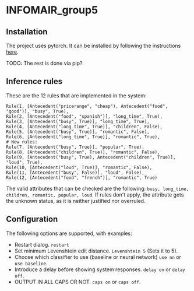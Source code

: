 # INFOMAIR_group5

## Installation

The project uses pytorch. It can be installed by following the instructions [here](https://pytorch.org/get-started/locally/).

TODO: The rest is done via pip?

## Inference rules

These are the 12 rules that are implemented in the system:

```
Rule(1, [Antecedent("pricerange", "cheap"), Antecedent("food", "good")], "busy", True),
Rule(2, [Antecedent("food", "spanish")], "long_time", True),
Rule(3, [Antecedent("busy", True)], "long_time", True),
Rule(4, [Antecedent("long_time", True)], "children", False),
Rule(5, [Antecedent("busy", True)], "romantic", False),
Rule(6, [Antecedent("long_time", True)], "romantic", True),
# New rules:
Rule(7, [Antecedent("busy", True)], "popular", True),
Rule(8, [Antecedent("children", True)], "romantic", False),
Rule(9, [Antecedent("busy", True), Antecedent("children", True)], "loud", True),
Rule(10, [Antecedent("loud", True)], "romantic", False),
Rule(11, [Antecedent("busy", False)], "loud", False),
Rule(12, [Antecedent("food", "french")], "romantic", True)
```
The valid attributes that can be checked are the following: `busy, long_time, children, romantic, popular, loud`. If rules don't apply, the attribute gets the
unknown status, as it is neither justified nor overruled.

## Configuration

The following options are supported, with examples:

* Restart dialog. `restart`
* Set minimum Levenshtein edit distance. `Levenshtein 5` (Sets it to 5).
* Choose which classifier to use (baseline or neural network) `use nn` or `use baseline`.
* Introduce a delay before showing system responses. `delay on` or `delay off`.
* OUTPUT IN ALL CAPS OR NOT. `caps on` or `caps off`.
